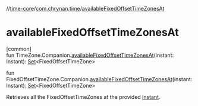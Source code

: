 //[time-core](../../index.md)/[com.chrynan.time](index.md)/[availableFixedOffsetTimeZonesAt](available-fixed-offset-time-zones-at.md)

# availableFixedOffsetTimeZonesAt

[common]\
fun TimeZone.Companion.[availableFixedOffsetTimeZonesAt](available-fixed-offset-time-zones-at.md)(instant: Instant): [Set](https://kotlinlang.org/api/latest/jvm/stdlib/kotlin.collections/-set/index.html)&lt;FixedOffsetTimeZone&gt;

fun FixedOffsetTimeZone.Companion.[availableFixedOffsetTimeZonesAt](available-fixed-offset-time-zones-at.md)(instant: Instant): [Set](https://kotlinlang.org/api/latest/jvm/stdlib/kotlin.collections/-set/index.html)&lt;FixedOffsetTimeZone&gt;

Retrieves all the FixedOffsetTimeZones at the provided [instant](available-fixed-offset-time-zones-at.md).
